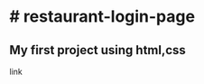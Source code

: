 <h1># restaurant-login-page</h1>

<h2>My first project using html,css</h2>

<a herf="AYAZ23.html">link</a>
